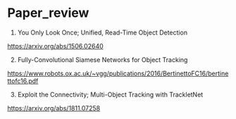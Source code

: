 # Paper_review

1. You Only Look Once; Unified, Read-Time Object Detection

 https://arxiv.org/abs/1506.02640
 
2. Fully-Convolutional Siamese Networks for Object Tracking

 https://www.robots.ox.ac.uk/~vgg/publications/2016/BertinettoFC16/bertinettofc16.pdf
 
3. Exploit the Connectivity; Multi-Object Tracking with TrackletNet

 https://arxiv.org/abs/1811.07258
